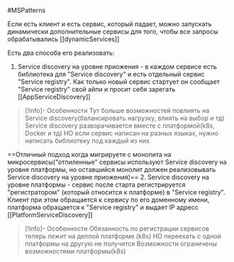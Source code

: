 #MSPatterns 

Если есть клиент и есть сервис, который падает, можно запускать динамически дополнительные сервисы для того, чтобы все запросы обрабатывались
[[dynamicServices]]

Есть два способа его реализовать:
1. Service discovery на уровне приожения - в каждом сервисе есть библиотека для "Service discovery" и есть отдельный сервис "Service registry". Как только новый сервис стартует он сообщает "Service registry" свой айпи и просит себя зарегать
	[[AppServiceDiscovery]]	
	
> [!info]-  Особенности
> Тут больше возможностей повлиять на Service discovery(балансировать нагрузку, влиять на выбор и тд)
> Service discovery разворачивается вместе с платформой(k8s, Docker и тд)
> НО если сервис написан на разных языках, нужно написать библиотеку под каждый из них

==Отличный подход когда мигрируете с монолита на микросервисы("отпиленные" сервисы используют  Service discovery на уровне платформы, но оставшийся монолит должен реализовывать Service discovery на уровне приожения)==
2. Service discovery на уровне платформы - сервис после старта регистрируется "регистратором" (который относится к платформе) в "Service registry". Клиент при этом обращается к сервису по его доменному имени, платформа обращается к "Service registry" и выдает IP адресс
	[[PlatformServiceDiscovery]]

> [!info]-  Особенности
> Обязанность по регистрации сервисов теперь лежит на деплой платформе (k8s)
> НО переехать с одной платформы на другую не получится
> Возможности ограничены возможностями платформы(k8s)



